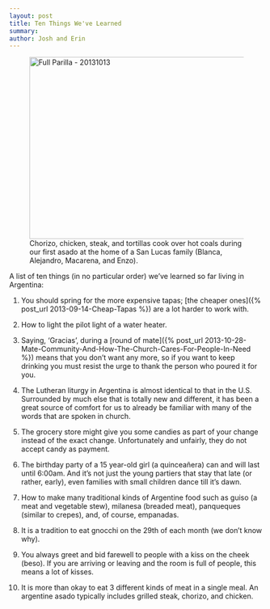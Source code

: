 ```yaml
---
layout: post
title: Ten Things We've Learned
summary:
author: Josh and Erin
---
```


<figure>
<a href="http://www.flickr.com/photos/jbranchaud/10578749713/" title="Full
Parilla - 20131013 by jbranchaud, on Flickr"><img
src="http://farm8.staticflickr.com/7351/10578749713_e5049b5001_z.jpg"
width="640" height="360" alt="Full Parilla - 20131013"></a>
<figcaption>
Chorizo, chicken, steak, and tortillas cook over hot coals during our first
asado at the home of
a San Lucas family (Blanca, Alejandro, Macarena, and Enzo).
</figcaption>
</figure>

A list of ten things (in no particular order) we’ve learned so far living in
Argentina:

1. You should spring for the more expensive tapas;
[the cheaper ones]({% post_url 2013-09-14-Cheap-Tapas %}) are a lot
harder to work with.

2. How to light the pilot light of a water heater.

3. Saying, ‘Gracias’, during a
[round of mate]({% post_url 2013-10-28-Mate-Community-And-How-The-Church-Cares-For-People-In-Need %})
means that you don’t want any
more, so if you want to keep drinking you must resist the urge to thank the
person who poured it for you.

4. The Lutheran liturgy in Argentina is almost identical to that in the U.S.
Surrounded by much else that is totally new and different, it has been a
great source of comfort for us to already be familiar with many of the words
that are spoken in church.

5. The grocery store might give you some candies as part of your change instead
of the exact change. Unfortunately and unfairly, they do not accept candy as
payment.

6. The birthday party of a 15 year-old girl (a quinceañera) can and will last
until 6:00am. And it’s not just the young partiers that stay that late (or
rather, early),
even families with small children dance till it’s dawn.

7. How to make many traditional kinds of Argentine food such as guiso (a meat
and vegetable stew), milanesa (breaded meat), panqueques (similar to
crepes), and, of course, empanadas.

8. It is a tradition to eat gnocchi on the 29th of each month (we don’t know
why).

9. You always greet and bid farewell to people with a kiss on the cheek (beso).
If you are arriving or leaving and the room is full of people, this means a
lot of kisses.

10. It is more than okay to eat 3 different kinds of meat in a single meal. An
argentine asado typically includes grilled steak, chorizo, and chicken.
